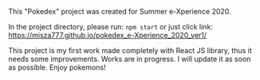 This "Pokedex" project was created for Summer e-Xperience 2020.

In the project directory, please run: `npm start` or just click link: https://misza777.github.io/pokedex_e-Xperience_2020_ver1/

This project is my first work made completely with React JS library, thus it needs some improvements. Works are in progress. I will update it as soon as possible.
Enjoy pokemons!
